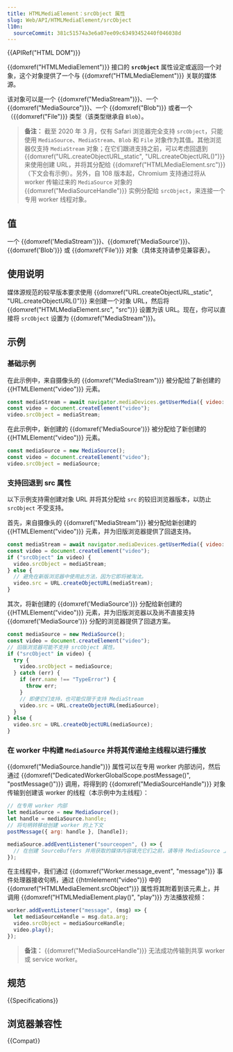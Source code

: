 ```yaml
---
title: HTMLMediaElement：srcObject 属性
slug: Web/API/HTMLMediaElement/srcObject
l10n:
  sourceCommit: 381c51574a3e6a07ee09c63493452440f046038d
---
```


{{APIRef("HTML DOM")}}

{{domxref("HTMLMediaElement")}} 接口的 **`srcObject`** 属性设定或返回一个对象，这个对象提供了一个与 {{domxref("HTMLMediaElement")}} 关联的媒体源。

该对象可以是一个 {{domxref("MediaStream")}}、一个 {{domxref("MediaSource")}}、一个 {{domxref("Blob")}} 或者一个（{{domxref("File")}} 类型（该类型继承自 `Blob`）。

> **备注：** 截至 2020 年 3 月，仅有 Safari 浏览器完全支持 `srcObject`，只能使用 `MediaSource`、`MediaStream`、`Blob` 和 `File` 对象作为其值。其他浏览器仅支持 `MediaStream` 对象；在它们跟进支持之前，可以考虑回退到 {{domxref("URL.createObjectURL_static", "URL.createObjectURL()")}} 来使用创建 URL，并将其分配给 {{domxref("HTMLMediaElement.src")}}（下文会有示例）。另外，自 108 版本起，Chromium 支持通过将从 worker 传输过来的 `MediaSource` 对象的 {{domxref("MediaSourceHandle")}} 实例分配给 `srcObject`，来连接一个专用 worker 线程对象。

## 值

一个 {{domxref('MediaStream')}}、{{domxref('MediaSource')}}、{{domxref('Blob')}} 或 {{domxref('File')}} 对象（具体支持请参见兼容表）。

## 使用说明

媒体源规范的较早版本要求使用 {{domxref("URL.createObjectURL_static", "URL.createObjectURL()")}} 来创建一个对象 URL，然后将 {{domxref("HTMLMediaElement.src", "src")}} 设置为该 URL。现在，你可以直接将 `srcObject` 设置为 {{domxref("MediaStream")}}。

## 示例

### 基础示例

在此示例中，来自摄像头的 {{domxref("MediaStream")}} 被分配给了新创建的 {{HTMLElement("video")}} 元素。

```js
const mediaStream = await navigator.mediaDevices.getUserMedia({ video: true });
const video = document.createElement("video");
video.srcObject = mediaStream;
```

在此示例中，新创建的 {{domxref('MediaSource')}} 被分配给了新创建的 {{HTMLElement("video")}} 元素。

```js
const mediaSource = new MediaSource();
const video = document.createElement("video");
video.srcObject = mediaSource;
```

### 支持回退到 src 属性

以下示例支持需创建对象 URL 并将其分配给 `src` 的较旧浏览器版本，以防止 `srcObject` 不受支持。

首先，来自摄像头的 {{domxref("MediaStream")}} 被分配给新创建的 {{HTMLElement("video")}} 元素，并为旧版浏览器提供了回退支持。

```js
const mediaStream = await navigator.mediaDevices.getUserMedia({ video: true });
const video = document.createElement("video");
if ("srcObject" in video) {
  video.srcObject = mediaStream;
} else {
  // 避免在新版浏览器中使用此方法，因为它即将被淘汰。
  video.src = URL.createObjectURL(mediaStream);
}
```

其次，将新创建的 {{domxref('MediaSource')}} 分配给新创建的 {{HTMLElement("video")}} 元素，并为旧版浏览器以及尚不直接支持 {{domxref('MediaSource')}} 分配的浏览器提供了回退方案。

```js
const mediaSource = new MediaSource();
const video = document.createElement("video");
// 旧版浏览器可能不支持 srcObject 属性。
if ("srcObject" in video) {
  try {
    video.srcObject = mediaSource;
  } catch (err) {
    if (err.name !== "TypeError") {
      throw err;
    }
    // 即便它们支持，也可能仅限于支持 MediaStream
    video.src = URL.createObjectURL(mediaSource);
  }
} else {
  video.src = URL.createObjectURL(mediaSource);
}
```

### 在 worker 中构建 `MediaSource` 并将其传递给主线程以进行播放

{{domxref("MediaSource.handle")}} 属性可以在专用 worker 内部访问，然后通过 {{domxref("DedicatedWorkerGlobalScope.postMessage()", "postMessage()")}} 调用，将得到的 {{domxref("MediaSourceHandle")}} 对象传输到创建该 worker 的线程（本示例中为主线程）：

```js
// 在专用 worker 内部
let mediaSource = new MediaSource();
let handle = mediaSource.handle;
// 将句柄转移给创建 worker 的上下文
postMessage({ arg: handle }, [handle]);

mediaSource.addEventListener("sourceopen", () => {
  // 在创建 SourceBuffers 并用获取的媒体内容填充它们之前，请等待 MediaSource 上的 sourceopen 事件——直到 MediaSource 附加到 HTMLMediaElement。并且其 readyState 变为“open”，MediaSource 才会接受 SourceBuffer 的创建。
});
```

在主线程中，我们通过 {{domxref("Worker.message_event", "message")}} 事件处理器接收句柄，通过 {{htmlelement("video")}} 中的 {{domxref("HTMLMediaElement.srcObject")}} 属性将其附着到该元素上，并调用 {{domxref("HTMLMediaElement.play()", "play")}} 方法播放视频：

```js
worker.addEventListener("message", (msg) => {
  let mediaSourceHandle = msg.data.arg;
  video.srcObject = mediaSourceHandle;
  video.play();
});
```

> **备注：** {{domxref("MediaSourceHandle")}} 无法成功传输到共享 worker 或 service worker。

## 规范

{{Specifications}}

## 浏览器兼容性

{{Compat}}
